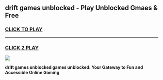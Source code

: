 
## drift games unblocked - Play Unblocked Gmaes & Free
<h3>
<a href="https://premium.freeplayer.one?title=drift_games_unblocked&ref=20F">CLICK TO PLAY</a></h3>
<hr>

<h3>
<a href="https://premium.freeplayer.one?title=drift_games_unblocked&ref=20F">CLICK 2 PLAY</a>
  
</h3>

<a href="https://premium.freeplayer.one?title=drift_games_unblocked&ref=20F/"><img src="https://clearcache.store/games.png"></a>


**drift games unblocked games unblocked: Your Gateway to Fun and Accessible Online Gaming**
